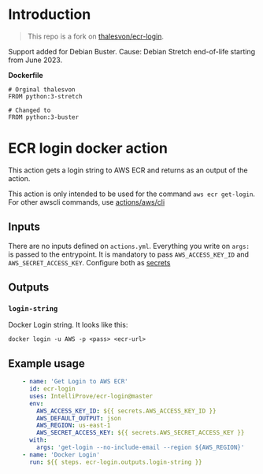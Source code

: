 # Introduction

> This repo is a fork on [thalesvon/ecr-login](https://github.com/thalesvon/ecr-login).

Support added for Debian Buster.
Cause: Debian Stretch end-of-life starting from June 2023.

**Dockerfile**
```docker
# Orginal thalesvon
FROM python:3-stretch

# Changed to
FROM python:3-buster
```

# ECR login docker action

This action gets a login string to AWS ECR and returns as an output of the action.

This action is only intended to be used for the command `aws ecr get-login`. For other awscli commands, use [actions/aws/cli][1]

## Inputs

There are no inputs defined on `actions.yml`. Everything you write on `args:` is passed to the entrypoint.
It is mandatory to pass `AWS_ACCESS_KEY_ID` and `AWS_SECRET_ACCESS_KEY`.
Configure both as [secrets][2]

## Outputs

### `login-string`

Docker Login string. 
It looks like this: 

```
docker login -u AWS -p <pass> <ecr-url>
```

## Example usage
```yaml
    - name: 'Get Login to AWS ECR'
      id: ecr-login
      uses: IntelliProve/ecr-login@master
      env:
        AWS_ACCESS_KEY_ID: ${{ secrets.AWS_ACCESS_KEY_ID }}
        AWS_DEFAULT_OUTPUT: json
        AWS_REGION: us-east-1
        AWS_SECRET_ACCESS_KEY: ${{ secrets.AWS_SECRET_ACCESS_KEY }}
      with:
        args: 'get-login --no-include-email --region ${AWS_REGION}'
    - name: 'Docker Login'
      run: ${{ steps. ecr-login.outputs.login-string }}
```
[1]:https://github.com/actions/aws
[2]:https://help.github.com/en/articles/virtual-environments-for-github-actions#creating-and-using-secrets-encrypted-variables
